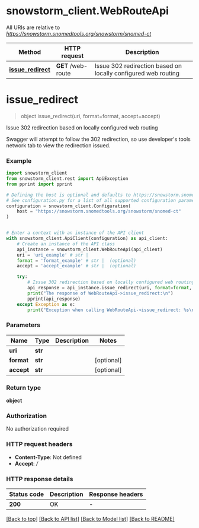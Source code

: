 # snowstorm_client.WebRouteApi

All URIs are relative to *https://snowstorm.snomedtools.org/snowstorm/snomed-ct*

Method | HTTP request | Description
------------- | ------------- | -------------
[**issue_redirect**](WebRouteApi.md#issue_redirect) | **GET** /web-route | Issue 302 redirection based on locally configured web routing


# **issue_redirect**
> object issue_redirect(uri, format=format, accept=accept)

Issue 302 redirection based on locally configured web routing

Swagger will attempt to follow the 302 redirection, so use developer's tools network tab to view the redirection issued.

### Example


```python
import snowstorm_client
from snowstorm_client.rest import ApiException
from pprint import pprint

# Defining the host is optional and defaults to https://snowstorm.snomedtools.org/snowstorm/snomed-ct
# See configuration.py for a list of all supported configuration parameters.
configuration = snowstorm_client.Configuration(
    host = "https://snowstorm.snomedtools.org/snowstorm/snomed-ct"
)


# Enter a context with an instance of the API client
with snowstorm_client.ApiClient(configuration) as api_client:
    # Create an instance of the API class
    api_instance = snowstorm_client.WebRouteApi(api_client)
    uri = 'uri_example' # str | 
    format = 'format_example' # str |  (optional)
    accept = 'accept_example' # str |  (optional)

    try:
        # Issue 302 redirection based on locally configured web routing
        api_response = api_instance.issue_redirect(uri, format=format, accept=accept)
        print("The response of WebRouteApi->issue_redirect:\n")
        pprint(api_response)
    except Exception as e:
        print("Exception when calling WebRouteApi->issue_redirect: %s\n" % e)
```



### Parameters


Name | Type | Description  | Notes
------------- | ------------- | ------------- | -------------
 **uri** | **str**|  | 
 **format** | **str**|  | [optional] 
 **accept** | **str**|  | [optional] 

### Return type

**object**

### Authorization

No authorization required

### HTTP request headers

 - **Content-Type**: Not defined
 - **Accept**: */*

### HTTP response details

| Status code | Description | Response headers |
|-------------|-------------|------------------|
**200** | OK |  -  |

[[Back to top]](#) [[Back to API list]](../README.md#documentation-for-api-endpoints) [[Back to Model list]](../README.md#documentation-for-models) [[Back to README]](../README.md)

